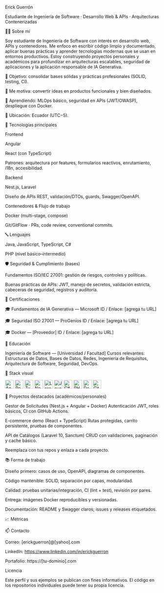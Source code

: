 Erick Guerrón

Estudiante de Ingeniería de Software · Desarrollo Web & APIs · Arquitecturas Contenerizadas

👨‍🎓 Sobre mí

Soy estudiante de Ingeniería de Software con interés en desarrollo web, APIs y contenedores. Me enfoco en escribir código limpio y documentado, aplicar buenas prácticas y aprender tecnologías modernas que se usan en entornos productivos.
Estoy construyendo proyectos personales y académicos para profundizar en arquitecturas escalables, seguridad de aplicaciones y la aplicación responsable de IA Generativa.

🎯 Objetivo: consolidar bases sólidas y prácticas profesionales (SOLID, testing, CI).

🧩 Me motiva: convertir ideas en productos funcionales y bien diseñados.

🌱 Aprendiendo: MLOps básico, seguridad en APIs (JWT/OWASP), despliegue con Docker.

📍 Ubicación: Ecuador (UTC−5).

🧪 Tecnologías principales

Frontend

Angular

React (con TypeScript)

Patrones: arquitectura por features, formularios reactivos, enrutamiento, i18n, accesibilidad.

Backend

Nest.js, Laravel

Diseño de APIs REST, validación/DTOs, guards, Swagger/OpenAPI.

Contenedores & Flujo de trabajo

Docker (multi-stage, compose)

Git/GitFlow · PRs, code review, conventional commits.

🔤 Lenguajes

Java, JavaScript, TypeScript, C#

PHP (nivel básico–intermedio)

🛡️ Seguridad & Cumplimiento (bases)

Fundamentos ISO/IEC 27001: gestión de riesgos, controles y políticas.

Buenas prácticas de APIs: JWT, manejo de secretos, validación estricta, cabeceras de seguridad, registros y auditoría.

🧾 Certificaciones

🎓 Fundamentos de IA Generativa — Microsoft
ID / Enlace: [agrega tu URL]

🎓 Seguridad ISO 27001 — ProGenios
ID / Enlace: [agrega tu URL]

🎓 Docker — [Proveedor]
ID / Enlace: [agrega tu URL]

🎒 Educación

Ingeniería de Software — [Universidad / Facultad]
Cursos relevantes: Estructuras de Datos, Bases de Datos, Redes, Ingeniería de Requisitos, Arquitectura de Software, Seguridad, DevOps.

🧰 Stack visual
<p align="left"> <img alt="Angular" height="28" src="https://img.shields.io/badge/Angular-EE002A?style=for-the-badge&logo=angular&logoColor=white" /> <img alt="React" height="28" src="https://img.shields.io/badge/React-20232A?style=for-the-badge&logo=react&logoColor=61DAFB" /> <img alt="TypeScript" height="28" src="https://img.shields.io/badge/TypeScript-3178C6?style=for-the-badge&logo=typescript&logoColor=white" /> <img alt="NestJS" height="28" src="https://img.shields.io/badge/NestJS-E0234E?style=for-the-badge&logo=nestjs&logoColor=white" /> <img alt="Laravel" height="28" src="https://img.shields.io/badge/Laravel-FF2D20?style=for-the-badge&logo=laravel&logoColor=white" /> <img alt="Java" height="28" src="https://img.shields.io/badge/Java-007396?style=for-the-badge&logo=openjdk&logoColor=white" /> <img alt="C#" height="28" src="https://img.shields.io/badge/C%23-239120?style=for-the-badge&logo=csharp&logoColor=white" /> <img alt="PHP" height="28" src="https://img.shields.io/badge/PHP-777BB4?style=for-the-badge&logo=php&logoColor=white" /> <img alt="Docker" height="28" src="https://img.shields.io/badge/Docker-2496ED?style=for-the-badge&logo=docker&logoColor=white" /> <img alt="Git" height="28" src="https://img.shields.io/badge/Git-F1502F?style=for-the-badge&logo=git&logoColor=white" /> </p>
🧩 Proyectos destacados (académicos/personales)

Gestor de Solicitudes (Nest.js + Angular + Docker)
Autenticación JWT, roles básicos, CI con GitHub Actions.

E-commerce demo (React + TypeScript)
Rutas protegidas, carrito persistente, pruebas de componentes.

API de Catálogos (Laravel 10, Sanctum)
CRUD con validaciones, paginación y cache básico.

Reemplaza con tus repos y enlaza a cada proyecto.

📚 Forma de trabajo

Diseño primero: casos de uso, OpenAPI, diagramas de componentes.

Código mantenible: SOLID, separación por capas, modularidad.

Calidad: pruebas unitarias/integración, CI (lint + test), revisión por pares.

Entrega: imágenes Docker reproducibles y versionadas.

Documentación: README y Swagger claros; issues y releases etiquetados.

📈 Métricas




📫 Contacto

Correo: [erickguerron]@[yahoo].com

LinkedIn: https://www.linkedin.com/in/erickguerron

Portafolio: https://[tu-dominio].com

Licencia

Este perfil y sus ejemplos se publican con fines informativos. El código en los repositorios individuales puede tener su propia licencia.
